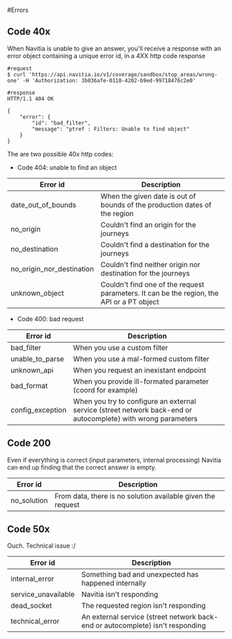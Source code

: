 #Errors

Code 40x
--------
When Navitia is unable to give an answer, you'll receive a response with an error object
containing a unique error id, in a 4XX http code response

```shell
#request
$ curl 'https://api.navitia.io/v1/coverage/sandbox/stop_areas/wrong-one' -H 'Authorization: 3b036afe-0110-4202-b9ed-99718476c2e0'

#response
HTTP/1.1 404 OK

{
    "error": {
        "id": "bad_filter",
        "message": "ptref : Filters: Unable to find object"
    }
}
```

The are two possible 40x http codes:

-   Code 404: unable to find an object

| Error id                    | Description                                                                	|
|-----------------------------|-----------------------------------------------------------------------------|
| date_out_of_bounds          | When the given date is out of bounds of the production dates of the region 	|
| no_origin                   | Couldn't find an origin for the journeys                                   	|
| no_destination              | Couldn't find a destination for the journeys                              	|
| no_origin_nor_destination   | Couldn't find neither origin nor destination for the journeys               |
| unknown_object              | Couldn't find one of the request parameters. It can be the region, the API or a PT object |

-   Code 400: bad request

| Error id          | Description                                                 |
|-------------------|-------------------------------------------------------------|
| bad_filter        | When you use a custom filter                                |
| unable_to_parse   | When you use a mal-formed custom filter                     |
| unknown_api       | When you request an inexistant endpoint                     |
| bad_format        | When you provide ill-formated parameter (coord for example) |
| config_exception  | When you try to configure an external service (street network back-end or autocomplete) with wrong parameters |


Code 200
--------
Even if everything is correct (input parameters, internal processing)
Navitia can end up finding that the correct answer is empty.

| Error id                    | Description                                                                |
|-----------------------------|----------------------------------------------------------------------------|
| no_solution                 | From data, there is no solution available given the request                |


Code 50x
--------

Ouch. Technical issue :/

| Error id            	| Description                                               				|
|-----------------------|---------------------------------------------------------------------------------------|
| internal_error	| Something bad and unexpected has happened internally      				|
| service_unavailable	| Navitia isn't responding								|
| dead_socket		| The requested region isn't responding							|
| technical_error	| An external service (street network back-end or autocomplete)	isn't responding	|
